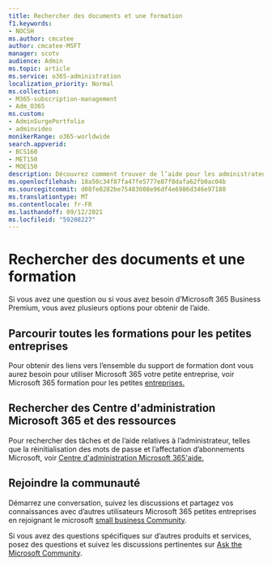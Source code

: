 ```yaml
---
title: Rechercher des documents et une formation
f1.keywords:
- NOCSH
ms.author: cmcatee
author: cmcatee-MSFT
manager: scotv
audience: Admin
ms.topic: article
ms.service: o365-administration
localization_priority: Normal
ms.collection:
- M365-subscription-management
- Adm_O365
ms.custom:
- AdminSurgePortfolio
- adminvideo
monikerRange: o365-worldwide
search.appverid:
- BCS160
- MET150
- MOE150
description: Découvrez comment trouver de l’aide pour les administrateurs Microsoft 365 Business Premium.
ms.openlocfilehash: 18a50c34f87fa47fe5777e87f8dafa62fb0ac04b
ms.sourcegitcommit: d08fe0282be75483608e96df4e6986d346e97180
ms.translationtype: MT
ms.contentlocale: fr-FR
ms.lasthandoff: 09/12/2021
ms.locfileid: "59208227"
---
```

# <a name="find-docs-and-training"></a>Rechercher des documents et une formation

Si vous avez une question ou si vous avez besoin d’Microsoft 365 Business Premium, vous avez plusieurs options pour obtenir de l’aide.

## <a name="browse-all-small-business-training"></a>Parcourir toutes les formations pour les petites entreprises

Pour obtenir des liens vers l’ensemble du support de formation dont vous aurez besoin pour utiliser Microsoft 365 votre petite entreprise, voir Microsoft 365 formation pour les petites [entreprises.](index.yml) 

## <a name="search-for-microsoft-365-admin-center-docs-and-resources"></a>Rechercher des Centre d'administration Microsoft 365 et des ressources

Pour rechercher des tâches et de l’aide relatives à l’administrateur, telles que la réinitialisation des mots de passe et l’affectation d’abonnements Microsoft, voir [Centre d'administration Microsoft 365'aide.](../admin/index.yml)

## <a name="join-the-community"></a>Rejoindre la communauté

Démarrez une conversation, suivez les discussions et partagez vos connaissances avec d’autres utilisateurs Microsoft 365 petites entreprises en rejoignant le microsoft [small business Community](https://smallbusiness.microsoft.com/).

Si vous avez des questions spécifiques sur d’autres produits et services, posez des questions et suivez les discussions pertinentes sur [Ask the Microsoft Community](https://answers.microsoft.com).